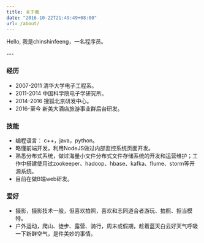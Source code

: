 ```yaml
---
title: 关于我
date: "2016-10-22T21:49:49+08:00"
url: /about/
---
```


<p>
Hello, 我是chinshinfeeng，一名程序员。
</p>
---

### 经历
  * 2007-2011 清华大学电子工程系。
  * 2011-2014 中国科学院电子学研究所。
  * 2014-2016 搜狐北京研发中心。
  * 2016-至今  新美大酒店旅游事业群后台研发。
  
### 技能
  * 编程语言： c++，java，python。
  * 略懂前端开发，利用NodeJS做过内部监控系统页面开发。
  * 熟悉分布式系统，做过海量小文件分布式文件存储系统的开发和运营维护；工作中搭建使用过zookeeper、hadoop、hbase、kafka、flume、storm等开源系统。
  * 目前在做B端web研发。

### 爱好
  * 摄影，摄影技术一般，但喜欢拍照，喜欢和志同道合者游玩、拍照、担当模特。
  * 户外运动，爬山、徒步、露营、骑行，周末或假期，趁着蓝天白云好天气呼吸一下新鲜空气，是件美妙的事情。
  

